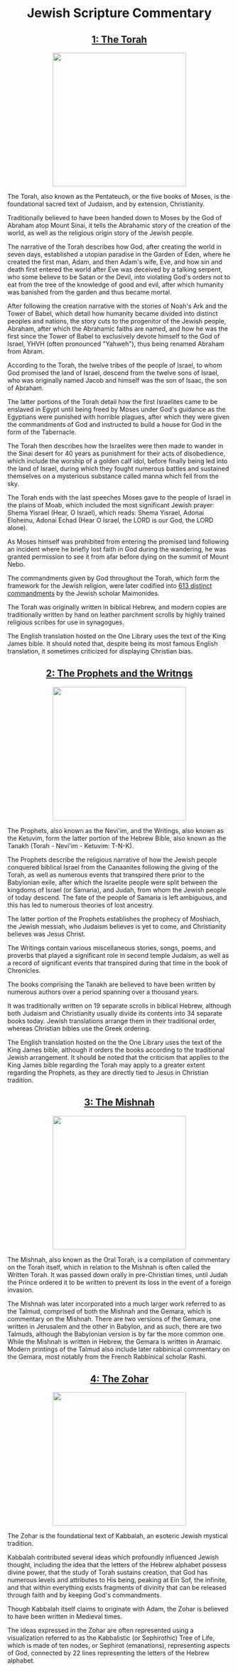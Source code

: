 <h1 align="center">Jewish Scripture Commentary</h1>

<h2 align="center"><a href="https://raw.githubusercontent.com/Atlas-of-Kaeon/The-One-Library/master/The%20One%20Library/1%20-%20Core/1%20-%20Literature/1%20-%20Texts/1%20-%20Scripture/1%20-%20Abrahamic/1%20-%20Judeo-Christian/1%20-%20Common/1%20-%20The%20Tanakh/1%20-%20The%20Torah/The%20Torah.one">1: The Torah</a></h2>

<p align="center">
	<img src="https://upload.wikimedia.org/wikipedia/commons/8/81/Torah_Hebraica.png" height="300px"/>
</p>

The Torah, also known as the Pentateuch, or the five books of Moses, is the foundational sacred text
of Judaism, and by extension, Christianity.

Traditionally believed to have been handed down to Moses by the God of Abraham atop Mount Sinai, it
tells the Abrahamic story of the creation of the world, as well as the religious origin story of
the Jewish people.

The narrative of the Torah describes how God, after creating the world in seven days, established a
utopian paradise in the Garden of Eden, where he created the first man, Adam, and then Adam's wife,
Eve, and how sin and death first entered the world after Eve was deceived by a talking serpent, who
some believe to be Satan or the Devil, into violating God's orders not to eat from the tree of the
knowledge of good and evil, after which humanity was banished from the garden and thus became
mortal.

After following the creation narrative with the stories of Noah's Ark and the Tower of Babel, which
detail how humanity became divided into distinct peoples and nations, the story cuts to the
progenitor of the Jewish people, Abraham, after which the Abrahamic faiths are named, and how he
was the first since the Tower of Babel to exclusively devote himself to the God of Israel, YHVH
(often pronounced "Yahweh"), thus being renamed Abraham from Abram.

According to the Torah, the twelve tribes of the people of Israel, to whom God promised the land of
Israel, descend from the twelve sons of Israel, who was originally named Jacob and himself was the
son of Isaac, the son of Abraham.

The latter portions of the Torah detail how the first Israelites came to be enslaved in Egypt until
being freed by Moses under God's guidance as the Egyptians were punished with horrible plagues,
after which they were given the commandments of God and instructed to build a house for God in the
form of the Tabernacle.

The Torah then describes how the Israelites were then made to wander in the Sinai desert for 40
years as punishment for their acts of disobedience, which include the worship of a golden calf
idol, before finally being led into the land of Israel, during which they fought numerous battles
and sustained themselves on a mysterious substance called manna which fell from the sky.

The Torah ends with the last speeches Moses gave to the people of Israel in the plains of Moab,
which included the most significant Jewish prayer: Shema Yisrael (Hear, O Israel), which reads:
Shema Yisrael, Adonai Eloheinu, Adonai Echad (Hear O Israel, the LORD is our God, the LORD alone).

As Moses himself was prohibited from entering the promised land following an incident where he
briefly lost faith in God during the wandering, he was granted permission to see it from afar
before dying on the summit of Mount Nebo.

The commandments given by God throughout the Torah, which form the framework for the Jewish
religion, were later codified into [613 distinct commandments](https://github.com/Atlas-of-Kaeon/The-One-Library/blob/master/The%20One%20Library/1%20-%20Core/1%20-%20Literature/2%20-%20References/1%20-%20Abrahamic%20Faiths/1%20-%20References/1%20-%20Commandments/2%20-%20The%20613%20Commandments/The%20613%20Commandments.one)
by the Jewish scholar Maimonides.

The Torah was originally written in biblical Hebrew, and modern copies are traditionally written by
hand on leather parchment scrolls by highly trained religious scribes for use in synagogues.

The English translation hosted on the One Library uses the text of the King James bible. It
should noted that, despite being its most famous English translation, it sometimes criticized for
displaying Christian bias.

<h2 align="center"><a href="https://raw.githubusercontent.com/Atlas-of-Kaeon/The-One-Library/master/The%20One%20Library/1%20-%20Core/1%20-%20Literature/1%20-%20Texts/1%20-%20Scripture/1%20-%20Abrahamic/1%20-%20Judeo-Christian/1%20-%20Common/1%20-%20The%20Tanakh/2%20-%20The%20Prophets%20and%20the%20Writings/The%20Prophets%20and%20the%20Writings.one">2: The Prophets and the Writngs</a></h2>

<p align="center">
	<img src="https://i.pinimg.com/originals/07/09/60/070960f088ae3a44339d84b874abee7a.jpg" height="300px"/>
</p>

The Prophets, also known as the Nevi'im, and the Writings, also known as the Ketuvim, form the
latter portion of the Hebrew Bible, also known as the Tanakh (Torah - Nevi'im - Ketuvim: T-N-K).

The Prophets describe the religious narrative of how the Jewish people conquered biblical Israel
from the Canaanites following the giving of the Torah, as well as numerous events that transpired
there prior to the Babylonian exile, after which the Israelite people were split between the
kingdoms of Israel (or Samaria), and Judah, from whom the Jewish people of today descend. The fate
of the people of Samaria is left ambiguous, and this has led to numerous theories of lost ancestry.

The latter portion of the Prophets establishes the prophecy of Moshiach, the Jewish messiah, who
Judaism believes is yet to come, and Christianity believes was Jesus Christ.

The Writings contain various miscellaneous stories, songs, poems, and proverbs that played a
significant role in second temple Judaism, as well as a record of significant events that
transpired during that time in the book of Chronicles.

The books comprising the Tanakh are believed to have been written by numerous authors over a period
spanning over a thousand years.

It was traditionally written on 19 separate scrolls in biblical Hebrew, although both Judaism and
Christianity usually divide its contents into 34 separate books today. Jewish translations arrange
them in their traditional order, whereas Christian bibles use the Greek ordering.

The English translation hosted on the the One Library uses the text of the King James bible,
although it orders the books according to the traditional Jewish arrangement. It should be noted
that the criticism that applies to the King James bible regarding the Torah may apply to a greater
extent regarding the Prophets, as they are directly tied to Jesus in Christian tradition.

<h2 align="center"><a href="https://raw.githubusercontent.com/Atlas-of-Kaeon/The-One-Library/master/The%20One%20Library/1%20-%20Core/1%20-%20Literature/1%20-%20Texts/1%20-%20Scripture/1%20-%20Abrahamic/1%20-%20Judeo-Christian/2%20-%20Specific/1%20-%20Jewish/1%20-%20The%20Mishnah/The%20Mishnah.one">3: The Mishnah</a></h2>

<p align="center">
	<img src="https://web.nli.org.il/sites/NLI/Hebrew/library/reading_corner/PublishingImages/daf_gemara/Bomberg%20Babylonian%20Talmud%20Venice%20Pesachim%201520%2035%20V%204087%20c.jpg" height="300px"/>
</p>

The Mishnah, also known as the Oral Torah, is a compilation of commentary on the Torah itself,
which in relation to the Mishnah is often called the Written Torah. It was passed down orally in
pre-Christian times, until Judah the Prince ordered it to be written to prevent its loss in the
event of a foreign invasion.

The Mishnah was later incorporated into a much larger work referred to as the Talmud, comprised of
both the Mishnah and the Gemara, which is commentary on the Mishnah. There are two versions of the
Gemara, one written in Jerusalem and the other in Babylon, and as such, there are two Talmuds,
although the Babylonian version is by far the more common one. While the Mishnah is written in
Hebrew, the Gemara is written in Aramaic. Modern printings of the Talmud also include later
rabbinical commentary on the Gemara, most notably from the French Rabbinical scholar Rashi.

<h2 align="center"><a href="https://raw.githubusercontent.com/Atlas-of-Kaeon/The-One-Library/master/The%20One%20Library/1%20-%20Core/1%20-%20Literature/1%20-%20Texts/1%20-%20Scripture/1%20-%20Abrahamic/1%20-%20Judeo-Christian/2%20-%20Specific/1%20-%20Jewish/2%20-%20The%20Zohar/The%20Zohar.one">4: The Zohar</a></h2>

<p align="center">
	<img src="https://jewishreviewofbooks.com/wp-content/uploads/2018/09/Fishbane2a.jpg" height="300px"/>
</p>

The Zohar is the foundational text of Kabbalah, an esoteric Jewish mystical tradition.

Kabbalah contributed several ideas which profoundly influenced Jewish thought, including the idea
that the letters of the Hebrew alphabet possess divine power, that the study of Torah sustains
creation, that God has numerous levels and attributes to His being, peaking at Ein Sof, the
infinite, and that within everything exists fragments of divinity that can be released through
faith and by keeping God's commandments.

Though Kabbalah itself claims to originate with Adam, the Zohar is believed to have been written in
Medieval times.

The ideas expressed in the Zohar are often represented using a visualization referred to as the
Kabbalistic (or Sephirothic) Tree of Life, which is made of ten nodes, or Sephirot (emanations),
representing aspects of God, connected by 22 lines representing the letters of the Hebrew alphabet.